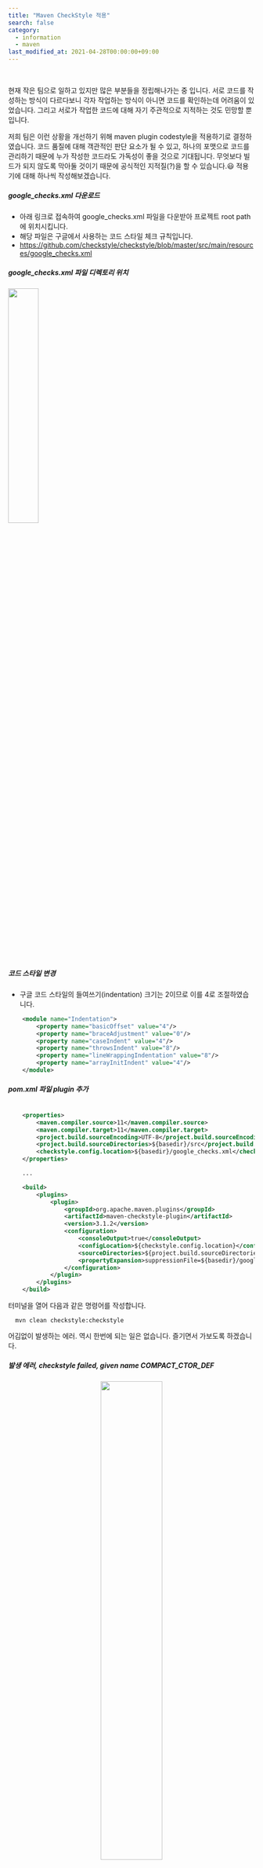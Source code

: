 ```yaml
---
title: "Maven CheckStyle 적용"
search: false
category:
  - information
  - maven
last_modified_at: 2021-04-28T00:00:00+09:00
---
```


<br>

현재 작은 팀으로 일하고 있지만 많은 부분들을 정립해나가는 중 입니다. 
서로 코드를 작성하는 방식이 다르다보니 각자 작업하는 방식이 아니면 코드를 확인하는데 어려움이 있었습니다. 
그리고 서로가 작업한 코드에 대해 자기 주관적으로 지적하는 것도 민망할 뿐입니다.

저희 팀은 이런 상황을 개선하기 위해 maven plugin codestyle을 적용하기로 결정하였습니다. 
코드 품질에 대해 객관적인 판단 요소가 될 수 있고, 하나의 포맷으로 코드를 관리하기 때문에 누가 작성한 코드라도 가독성이 좋을 것으로 기대됩니다. 
무엇보다 빌드가 되지 않도록 막아둘 것이기 때문에 공식적인 지적질(?)을 할 수 있습니다.😃 
적용기에 대해 하나씩 작성해보겠습니다. 

##### google_checks.xml 다운로드
- 아래 링크로 접속하여 google_checks.xml 파일을 다운받아 프로젝트 root path에 위치시킵니다.
- 해당 파일은 구글에서 사용하는 코드 스타일 체크 규칙입니다.
- <https://github.com/checkstyle/checkstyle/blob/master/src/main/resources/google_checks.xml>

##### google_checks.xml 파일 디렉토리 위치
<p align="left"><img src="/images/maven-checkstyle-1.JPG" width="35%"></p>

##### 코드 스타일 변경
- 구글 코드 스타일의 들여쓰기(indentation) 크기는 2이므로 이를 4로 조절하였습니다.

```xml
    <module name="Indentation">
        <property name="basicOffset" value="4"/>
        <property name="braceAdjustment" value="0"/>
        <property name="caseIndent" value="4"/>
        <property name="throwsIndent" value="8"/>
        <property name="lineWrappingIndentation" value="8"/>
        <property name="arrayInitIndent" value="4"/>
    </module>
```

##### pom.xml 파일 plugin 추가

```xml

    <properties>
        <maven.compiler.source>11</maven.compiler.source>
        <maven.compiler.target>11</maven.compiler.target>
        <project.build.sourceEncoding>UTF-8</project.build.sourceEncoding>
        <project.build.sourceDirectories>${basedir}/src</project.build.sourceDirectories>
        <checkstyle.config.location>${basedir}/google_checks.xml</checkstyle.config.location>
    </properties>

    ...

    <build>
        <plugins>
            <plugin>
                <groupId>org.apache.maven.plugins</groupId>
                <artifactId>maven-checkstyle-plugin</artifactId>
                <version>3.1.2</version>
                <configuration>
                    <consoleOutput>true</consoleOutput>
                    <configLocation>${checkstyle.config.location}</configLocation>
                    <sourceDirectories>${project.build.sourceDirectories}</sourceDirectories>
                    <propertyExpansion>suppressionFile=${basedir}/google_checks.xml</propertyExpansion>
                </configuration>
            </plugin>
        </plugins>
    </build>
```

터미널을 열어 다음과 같은 명령어를 작성합니다.
```
  mvn clean checkstyle:checkstyle
```

어김없이 발생하는 에러. 
역시 한번에 되는 일은 없습니다. 
즐기면서 가보도록 하겠습니다. 

##### 발생 에러, checkstyle failed, given name COMPACT_CTOR_DEF
<p align="center"><img src="/images/maven-checkstyle-2.JPG" width="50%"></p>

관련된 내용을 찾아보니 maven-checkstyle-plugin에서 checkstyle에 해당하는 특정 버전을 찾지 못한다는 내용이 있습니다. 
필요한 checkstyle 관련 dependency를 추가하면 해결된다고 합니다. 

##### StackOverflow 답변
<p align="center"><img src="/images/maven-checkstyle-3.JPG" width="70%"></p>

##### 변경 pom.xml

```xml
    <build>
        <plugins>
            <plugin>
                <groupId>org.apache.maven.plugins</groupId>
                <artifactId>maven-checkstyle-plugin</artifactId>
                <version>3.1.2</version>
                <dependencies>
                    <dependency>
                        <groupId>com.puppycrawl.tools</groupId>
                        <artifactId>checkstyle</artifactId>
                        <version>8.36</version>
                    </dependency>
                </dependencies>
                <configuration>
                    <consoleOutput>true</consoleOutput>
                    <configLocation>${checkstyle.config.location}</configLocation>
                    <sourceDirectories>${project.build.sourceDirectories}</sourceDirectories>
                    <propertyExpansion>suppressionFile=${basedir}/google_checks.xml</propertyExpansion>
                </configuration>
            </plugin>
        </plugins>
    </build>
```

관련된 dependency를 추가하니 또 다른 에러가 발생합니다. 
RecordComponentName 클래스를 찾지 못한다고 합니다. 
하... 즐기면서 가보도록 하겠습니다...😂 

##### RecordComponentName class not found error
<p align="center"><img src="/images/maven-checkstyle-4.JPG" width="70%"></p>

검색해보니 `com.puppycrawl.tools.checkstyle` 라이브러리에서 특정 버전부터 제공해주는 기능으로 확인됬습니다. 
API 문서를 확인해보니 해당 내용을 찾을 수 있었습니다. 
확인 후 관련된 버전을 올렸습니다. 

##### Codestyle API Docs
<p align="center"><img src="/images/maven-checkstyle-5.JPG" width="70%"></p>
<center>이미지 출처, https://checkstyle.sourceforge.io/config_naming.html</center><br>

##### 변경 pom.xml

```xml
      <plugin>
          <groupId>org.apache.maven.plugins</groupId>
          <artifactId>maven-checkstyle-plugin</artifactId>
          <version>3.1.2</version>
          <executions>
              <execution>
                  <goals>
                      <goal>check</goal>
                  </goals>
              </execution>
          </executions>
          <dependencies>
              <dependency>
                  <groupId>com.puppycrawl.tools</groupId>
                  <artifactId>checkstyle</artifactId>
                  <version>8.42</version>
              </dependency>
          </dependencies>
          <configuration>
              <failsOnError>true</failsOnError>
              <consoleOutput>true</consoleOutput>
              <configLocation>${checkstyle.config.location}</configLocation>
              <sourceDirectories>${project.build.sourceDirectories}</sourceDirectories>
              <propertyExpansion>suppressionFile=${basedir}/google_checks.xml</propertyExpansion>
          </configuration>
      </plugin>
```

이후 빌드를 하니 정상적으로는 동작하는데 이상합니다. 
분명히 일부러 잘못된 코드 스타일로 작성하여 warning은 발생하는데 빌드가 성공합니다. 
아씨... 즐기면서...🤬 

##### Warning 그리고 빌드 성공
<p align="center"><img src="/images/maven-checkstyle-6.JPG" width="70%"></p>

##### 잘못된 코드 스타일
- 들여쓰기와 중괄호 `{}` 위치를 어긋나게 작성해두었습니다. 

```java
package com.geneuin.spring;

import org.springframework.boot.SpringApplication;
import org.springframework.boot.autoconfigure.SpringBootApplication;

@SpringBootApplication
public class GeneuineTemplateApplication {

    public static void main(String[] args)
    {
            SpringApplication.run(GeneuineTemplateApplication.class, args);
    }
}
```

이에 대해 확인해보니 위반에 대한 심각성을 어느 레벨에서 측정할 것인지 설정으로 추가해줘야지 warning에서도 빌드를 실패시킬 수 있다고 합니다. 
관련된 설정을 추가하였습니다. 
**이제 마지막이길 바랍니다. 잘 시간이 한참 지났습니다.**

##### Stackoverflow 답변
<p align="center"><img src="/images/maven-checkstyle-7.JPG" width="60%"></p>
<center>이미지 출처, https://stackoverflow.com/questions/50681818/run-maven-checkstyle-and-fail-on-errors</center><br>

##### 최종 pom.xml

```xml
    <build>
        <plugins>
            <plugin>
                <groupId>org.springframework.boot</groupId>
                <artifactId>spring-boot-maven-plugin</artifactId>
            </plugin>
            <plugin>
                <groupId>org.apache.maven.plugins</groupId>
                <artifactId>maven-checkstyle-plugin</artifactId>
                <version>3.1.2</version>
                <executions>
                    <execution>
                        <goals>
                            <goal>check</goal>
                        </goals>
                    </execution>
                </executions>
                <dependencies>
                    <dependency>
                        <groupId>com.puppycrawl.tools</groupId>
                        <artifactId>checkstyle</artifactId>
                        <version>8.42</version>
                    </dependency>
                </dependencies>
                <configuration>
                    <violationSeverity>warning</violationSeverity>
                    <failsOnError>true</failsOnError>
                    <consoleOutput>true</consoleOutput>
                    <configLocation>${checkstyle.config.location}</configLocation>
                    <sourceDirectories>${project.build.sourceDirectories}</sourceDirectories>
                    <propertyExpansion>suppressionFile=${basedir}/google_checks.xml</propertyExpansion>
                </configuration>
            </plugin>
        </plugins>
    </build>
```

성공적으로 빌드를 실패시켰습니다. 
자기 전까지 코드 정리 후 빌드 에러가 나지 않도록 작업하고 올려야겠습니다. 
글 정리는 언제할지 막막해지는 순간입니다.

##### 잘못된 스타일 감지 및 빌드 에러
<p align="center"><img src="/images/maven-checkstyle-8.JPG" width="70%"></p>

## OPINION
해당 포스트는 제 개인 블로그에 작성하였지만 팀 블로그에도 같은 내용으로 작성 후 공유해야겠습니다. 
제가 얼마나 고생했는지 팀원들에게 생색을 내기 위해서입니다.🤣 
코드 스타일이 반영된 프로젝트는 [Geneuin/spring-backend-template][github-repo-link]에서 확인 가능합니다. 

#### REFERENCE
- <https://sg-choi.tistory.com/101>
- <https://checkstyle.sourceforge.io/config_naming.html>
- <https://stackoverflow.com/questions/50681818/run-maven-checkstyle-and-fail-on-errors>
- <https://stackoverflow.com/questions/63852780/creating-a-customized-version-of-the-google-java-checkstyle-xml-file/64694410#64694410>

[github-repo-link]: https://github.com/Geneuin/spring-backend-template